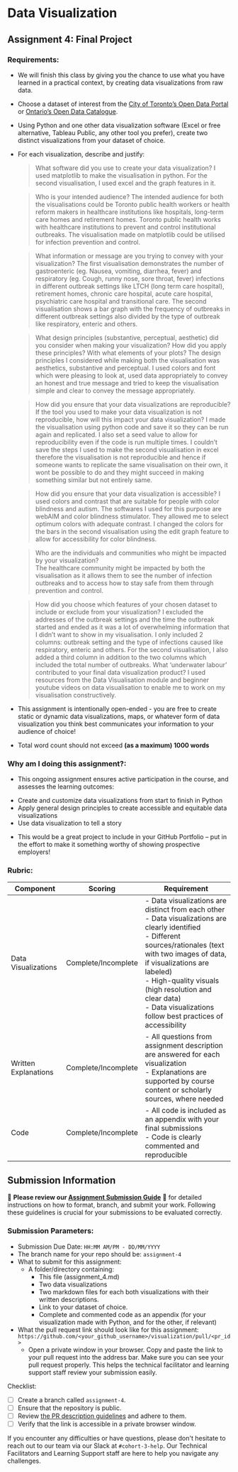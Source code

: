 # Data Visualization

## Assignment 4: Final Project

### Requirements:
- We will finish this class by giving you the chance to use what you have learned in a practical context, by creating data visualizations from raw data. 
- Choose a dataset of interest from the [City of Toronto’s Open Data Portal](https://www.toronto.ca/city-government/data-research-maps/open-data/) or [Ontario’s Open Data Catalogue](https://data.ontario.ca/). 
- Using Python and one other data visualization software (Excel or free alternative, Tableau Public, any other tool you prefer), create two distinct visualizations from your dataset of choice.  
- For each visualization, describe and justify: 
    > What software did you use to create your data visualization?
    I used matplotlib to make the visualisation in python. For the second visualisation, I used excel and the graph features in it. 

    > Who is your intended audience? 
    The intended audience for both the visualisations could be Toronto public health workers or health reform makers in healthcare institutions like hospitals, long-term care homes and retirement homes. Toronto public health works with healthcare institutions to prevent and control institutional outbreaks. The visualisation made on matplotlib could be utilised for infection prevention and control.
    
    > What information or message are you trying to convey with your visualization? 
    The first visualisation demonstrates the number of gastroenteric (eg. Nausea, vomiting, diarrhea, fever) and respiratory (eg. Cough, runny nose, sore throat, fever) infections in different outbreak settings like LTCH (long term care hospital), retirement homes, chronic care hospital, acute care hospital, psychiatric care hospital and transitional care.  The second visualisation shows a bar graph with the frequency of outbreaks in different outbreak settings also divided by the type of outbreak like respiratory, enteric and others. 
    
    > What design principles (substantive, perceptual, aesthetic) did you consider when making your visualization? How did you apply these principles? With what elements of your plots? 
    The design principles I considered while making both the visualisation was aesthetics, substantive and perceptual. I used colors and font which were pleasing to look at, used data appropriately to convey an honest and true message and tried to keep the visualisation simple and clear to convey the message appropriately. 
    
    > How did you ensure that your data visualizations are reproducible? If the tool you used to make your data visualization is not reproducible, how will this impact your data visualization? 
    I made the visualisation using python code and save it so they can be run again and replicated. I also set a seed value to allow for reproducibility even if the code is run multiple times.  I couldn’t save the steps I used to make the second visualisation in excel therefore the visualisation is not reproducible and hence if someone wants to replicate the same visualisation on their own, it wont be possible to do and they might succeed in making something similar but not entirely same. 
    
    > How did you ensure that your data visualization is accessible?
    I used colors and contrast that are suitable for people with color blindness and autism. The softwares I used for this purpose are webAIM and color blindness stimulator. They allowed me to select optimum colors with adequate contrast. I changed the colors for the bars in the second visualisation using the edit graph feature to allow for accessibility for color blindness.   
    
    > Who are the individuals and communities who might be impacted by your visualization?  
    The healthcare community might be impacted by both the visualisation as it allows them to see the number of infection outbreaks and to access how to stay safe from them through prevention and control. 
    
    > How did you choose which features of your chosen dataset to include or exclude from your visualization? 
    I excluded the addresses of the outbreak settings and the time the outbreak started and ended as it was a lot of overwhelming information that I didn’t want to show in my visualisation. I only included 2 columns: outbreak setting and the type of infections caused like respiratory, enteric and others. For the second visualisation, I also added a third column in addition to the two columns which included the total number of outbreaks. 
    > What ‘underwater labour’ contributed to your final data visualization product?
    I used resources from the Data Visualisation module and beginner youtube videos on data visualisation  to enable me to work on my visualisation constructively. 

- This assignment is intentionally open-ended - you are free to create static or dynamic data visualizations, maps, or whatever form of data visualization you think best communicates your information to your audience of choice! 
- Total word count should not exceed **(as a maximum) 1000 words** 
 
### Why am I doing this assignment?:  
- This ongoing assignment ensures active participation in the course, and assesses the learning outcomes: 
* Create and customize data visualizations from start to finish in Python
* Apply general design principles to create accessible and equitable data visualizations
* Use data visualization to tell a story  
- This would be a great project to include in your GitHub Portfolio – put in the effort to make it something worthy of showing prospective employers!

### Rubric:

| Component         | Scoring  | Requirement                                                                 |
|-------------------|----------|-----------------------------------------------------------------------------|
| Data Visualizations | Complete/Incomplete | - Data visualizations are distinct from each other<br>- Data visualizations are clearly identified<br>- Different sources/rationales (text with two images of data, if visualizations are labeled)<br>- High-quality visuals (high resolution and clear data)<br>- Data visualizations follow best practices of accessibility |
| Written Explanations | Complete/Incomplete | - All questions from assignment description are answered for each visualization<br>- Explanations are supported by course content or scholarly sources, where needed |
| Code              | Complete/Incomplete | - All code is included as an appendix with your final submissions<br>- Code is clearly commented and reproducible |

## Submission Information

🚨 **Please review our [Assignment Submission Guide](https://github.com/UofT-DSI/onboarding/blob/main/onboarding_documents/submissions.md)** 🚨 for detailed instructions on how to format, branch, and submit your work. Following these guidelines is crucial for your submissions to be evaluated correctly.

### Submission Parameters:
* Submission Due Date: `HH:MM AM/PM - DD/MM/YYYY`
* The branch name for your repo should be: `assignment-4`
* What to submit for this assignment:
    * A folder/directory containing:
        * This file (assignment_4.md)
        * Two data visualizations 
        * Two markdown files for each both visualizations with their written descriptions.
        * Link to your dataset of choice.
        * Complete and commented code as an appendix (for your visualization made with Python, and for the other, if relevant) 
* What the pull request link should look like for this assignment: `https://github.com/<your_github_username>/visualization/pull/<pr_id>`
    * Open a private window in your browser. Copy and paste the link to your pull request into the address bar. Make sure you can see your pull request properly. This helps the technical facilitator and learning support staff review your submission easily.

Checklist:
- [ ] Create a branch called `assignment-4`.
- [ ] Ensure that the repository is public.
- [ ] Review [the PR description guidelines](https://github.com/UofT-DSI/onboarding/blob/main/onboarding_documents/submissions.md#guidelines-for-pull-request-descriptions) and adhere to them.
- [ ] Verify that the link is accessible in a private browser window.

If you encounter any difficulties or have questions, please don't hesitate to reach out to our team via our Slack at `#cohort-3-help`. Our Technical Facilitators and Learning Support staff are here to help you navigate any challenges.
